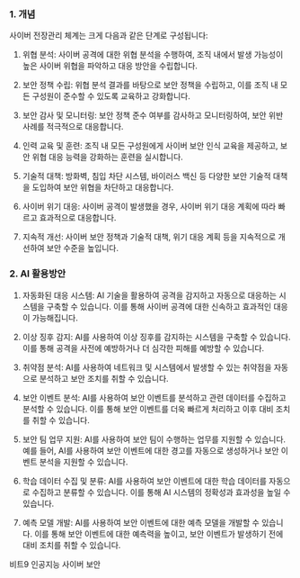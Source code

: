 ### 1. 개념
사이버 전장관리 체계는 크게 다음과 같은 단계로 구성됩니다:

1.  위협 분석: 사이버 공격에 대한 위협 분석을 수행하여, 조직 내에서 발생 가능성이 높은 사이버 위협을 파악하고 대응 방안을 수립합니다.
    
2.  보안 정책 수립: 위협 분석 결과를 바탕으로 보안 정책을 수립하고, 이를 조직 내 모든 구성원이 준수할 수 있도록 교육하고 강화합니다.
    
3.  보안 감사 및 모니터링: 보안 정책 준수 여부를 감사하고 모니터링하여, 보안 위반 사례를 적극적으로 대응합니다.
    
4.  인력 교육 및 훈련: 조직 내 모든 구성원에게 사이버 보안 인식 교육을 제공하고, 보안 위협 대응 능력을 강화하는 훈련을 실시합니다.
    
5.  기술적 대책: 방화벽, 침입 차단 시스템, 바이러스 백신 등 다양한 보안 기술적 대책을 도입하여 보안 위협을 차단하고 대응합니다.
    
6.  사이버 위기 대응: 사이버 공격이 발생했을 경우, 사이버 위기 대응 계획에 따라 빠르고 효과적으로 대응합니다.
    
7.  지속적 개선: 사이버 보안 정책과 기술적 대책, 위기 대응 계획 등을 지속적으로 개선하여 보안 수준을 높입니다.


### 2. AI 활용방안

1.  자동화된 대응 시스템: AI 기술을 활용하여 공격을 감지하고 자동으로 대응하는 시스템을 구축할 수 있습니다. 이를 통해 사이버 공격에 대한 신속하고 효과적인 대응이 가능해집니다.
    
2.  이상 징후 감지: AI를 사용하여 이상 징후를 감지하는 시스템을 구축할 수 있습니다. 이를 통해 공격을 사전에 예방하거나 더 심각한 피해를 예방할 수 있습니다.
    
3.  취약점 분석: AI를 사용하여 네트워크 및 시스템에서 발생할 수 있는 취약점을 자동으로 분석하고 보안 조치를 취할 수 있습니다.
    
4.  보안 이벤트 분석: AI를 사용하여 보안 이벤트를 분석하고 관련 데이터를 수집하고 분석할 수 있습니다. 이를 통해 보안 이벤트를 더욱 빠르게 처리하고 이후 대비 조치를 취할 수 있습니다.
    
5.  보안 팀 업무 지원: AI를 사용하여 보안 팀이 수행하는 업무를 지원할 수 있습니다. 예를 들어, AI를 사용하여 보안 이벤트에 대한 경고를 자동으로 생성하거나 보안 이벤트 분석을 지원할 수 있습니다.
    
6.  학습 데이터 수집 및 분류: AI를 사용하여 보안 이벤트에 대한 학습 데이터를 자동으로 수집하고 분류할 수 있습니다. 이를 통해 AI 시스템의 정확성과 효과성을 높일 수 있습니다.
    
7.  예측 모델 개발: AI를 사용하여 보안 이벤트에 대한 예측 모델을 개발할 수 있습니다. 이를 통해 보안 이벤트에 대한 예측력을 높이고, 보안 이벤트가 발생하기 전에 대비 조치를 취할 수 있습니다.


비트9 인공지능 사이버 보안 